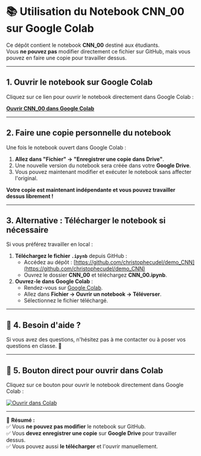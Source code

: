 # 📚 Utilisation du Notebook CNN_00 sur Google Colab  

Ce dépôt contient le notebook **CNN_00** destiné aux étudiants.  
Vous **ne pouvez pas** modifier directement ce fichier sur GitHub, mais vous pouvez en faire une copie pour travailler dessus.  

---

## 1. Ouvrir le notebook sur Google Colab  

Cliquez sur ce lien pour ouvrir le notebook directement dans Google Colab :  

**[Ouvrir CNN_00 dans Google Colab](https://colab.research.google.com/github/christophecudel/demo_CNN/CNN_00/CNN_00.ipynb)**  

---

## 2. Faire une copie personnelle du notebook  

Une fois le notebook ouvert dans Google Colab :  
1. **Allez dans "Fichier" → "Enregistrer une copie dans Drive"**.  
2. Une nouvelle version du notebook sera créée dans votre **Google Drive**.  
3. Vous pouvez maintenant modifier et exécuter le notebook sans affecter l'original.  

**Votre copie est maintenant indépendante et vous pouvez travailler dessus librement !**  

---

## 3. Alternative : Télécharger le notebook si nécessaire  

Si vous préférez travailler en local :  
1. **Téléchargez le fichier `.ipynb`** depuis GitHub :  
   - Accédez au dépôt : [https://github.com/christophecudel/demo_CNN](https://github.com/christophecudel/demo_CNN)  
   - Ouvrez le dossier **CNN_00** et téléchargez **CNN_00.ipynb**.  
2. **Ouvrez-le dans Google Colab** :  
   - Rendez-vous sur [Google Colab](https://colab.research.google.com/).  
   - Allez dans **Fichier → Ouvrir un notebook → Téléverser**.  
   - Sélectionnez le fichier téléchargé.  

---

## 🔹 4. Besoin d'aide ?  

Si vous avez des questions, n'hésitez pas à me contacter ou à poser vos questions en classe. 🚀  

---

## 🔹 5. Bouton direct pour ouvrir dans Colab  

Cliquez sur ce bouton pour ouvrir le notebook directement dans Google Colab :  

[![Ouvrir dans Colab](https://colab.research.google.com/assets/colab-badge.svg)](https://colab.research.google.com/github/christophecudel/demo_CNN/blob/main/CNN_00/CNN_00.ipynb)

---

📢 **Résumé :**  
✅ Vous **ne pouvez pas modifier** le notebook sur GitHub.  
✅ Vous **devez enregistrer une copie** sur **Google Drive** pour travailler dessus.  
✅ Vous pouvez aussi **le télécharger** et l'ouvrir manuellement.  
